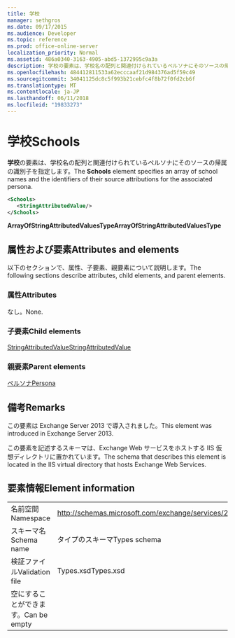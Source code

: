```yaml
---
title: 学校
manager: sethgros
ms.date: 09/17/2015
ms.audience: Developer
ms.topic: reference
ms.prod: office-online-server
localization_priority: Normal
ms.assetid: 486a0340-3163-4905-abd5-1372995c9a3a
description: 学校の要素は、学校名の配列と関連付けられているペルソナにそのソースの帰属の識別子を指定します。
ms.openlocfilehash: 484412811533a62ecccaaf21d984376ad5f59c49
ms.sourcegitcommit: 34041125dc8c5f993b21cebfc4f8b72f0fd2cb6f
ms.translationtype: MT
ms.contentlocale: ja-JP
ms.lasthandoff: 06/11/2018
ms.locfileid: "19833273"
---
```

# <a name="schools"></a><span data-ttu-id="176a6-103">学校</span><span class="sxs-lookup"><span data-stu-id="176a6-103">Schools</span></span>

<span data-ttu-id="176a6-104">**学校**の要素は、学校名の配列と関連付けられているペルソナにそのソースの帰属の識別子を指定します。</span><span class="sxs-lookup"><span data-stu-id="176a6-104">The **Schools** element specifies an array of school names and the identifiers of their source attributions for the associated persona.</span></span> 
  
```XML
<Schools>
   <StringAttributedValue/>
</Schools>
```

 <span data-ttu-id="176a6-105">**ArrayOfStringAttributedValuesType**</span><span class="sxs-lookup"><span data-stu-id="176a6-105">**ArrayOfStringAttributedValuesType**</span></span>
## <a name="attributes-and-elements"></a><span data-ttu-id="176a6-106">属性および要素</span><span class="sxs-lookup"><span data-stu-id="176a6-106">Attributes and elements</span></span>

<span data-ttu-id="176a6-107">以下のセクションで、属性、子要素、親要素について説明します。</span><span class="sxs-lookup"><span data-stu-id="176a6-107">The following sections describe attributes, child elements, and parent elements.</span></span>
  
### <a name="attributes"></a><span data-ttu-id="176a6-108">属性</span><span class="sxs-lookup"><span data-stu-id="176a6-108">Attributes</span></span>

<span data-ttu-id="176a6-109">なし。</span><span class="sxs-lookup"><span data-stu-id="176a6-109">None.</span></span>
  
### <a name="child-elements"></a><span data-ttu-id="176a6-110">子要素</span><span class="sxs-lookup"><span data-stu-id="176a6-110">Child elements</span></span>

[<span data-ttu-id="176a6-111">StringAttributedValue</span><span class="sxs-lookup"><span data-stu-id="176a6-111">StringAttributedValue</span></span>](stringattributedvalue.md)
  
### <a name="parent-elements"></a><span data-ttu-id="176a6-112">親要素</span><span class="sxs-lookup"><span data-stu-id="176a6-112">Parent elements</span></span>

[<span data-ttu-id="176a6-113">ペルソナ</span><span class="sxs-lookup"><span data-stu-id="176a6-113">Persona</span></span>](persona.md)
  
## <a name="remarks"></a><span data-ttu-id="176a6-114">備考</span><span class="sxs-lookup"><span data-stu-id="176a6-114">Remarks</span></span>

<span data-ttu-id="176a6-115">この要素は Exchange Server 2013 で導入されました。</span><span class="sxs-lookup"><span data-stu-id="176a6-115">This element was introduced in Exchange Server 2013.</span></span>
  
<span data-ttu-id="176a6-116">この要素を記述するスキーマは、Exchange Web サービスをホストする IIS 仮想ディレクトリに置かれています。</span><span class="sxs-lookup"><span data-stu-id="176a6-116">The schema that describes this element is located in the IIS virtual directory that hosts Exchange Web Services.</span></span>
  
## <a name="element-information"></a><span data-ttu-id="176a6-117">要素情報</span><span class="sxs-lookup"><span data-stu-id="176a6-117">Element information</span></span>

|||
|:-----|:-----|
|<span data-ttu-id="176a6-118">名前空間</span><span class="sxs-lookup"><span data-stu-id="176a6-118">Namespace</span></span>  <br/> |http://schemas.microsoft.com/exchange/services/2006/types  <br/> |
|<span data-ttu-id="176a6-119">スキーマ名</span><span class="sxs-lookup"><span data-stu-id="176a6-119">Schema name</span></span>  <br/> |<span data-ttu-id="176a6-120">タイプのスキーマ</span><span class="sxs-lookup"><span data-stu-id="176a6-120">Types schema</span></span>  <br/> |
|<span data-ttu-id="176a6-121">検証ファイル</span><span class="sxs-lookup"><span data-stu-id="176a6-121">Validation file</span></span>  <br/> |<span data-ttu-id="176a6-122">Types.xsd</span><span class="sxs-lookup"><span data-stu-id="176a6-122">Types.xsd</span></span>  <br/> |
|<span data-ttu-id="176a6-123">空にすることができます。</span><span class="sxs-lookup"><span data-stu-id="176a6-123">Can be empty</span></span>  <br/> ||
   

